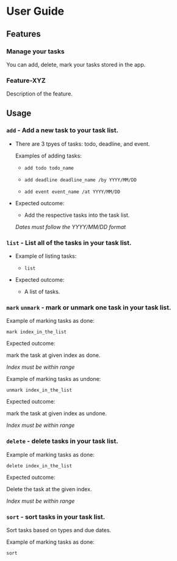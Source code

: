 # User Guide

## Features

### Manage your tasks

You can add, delete, mark your tasks stored in the app.

### Feature-XYZ

Description of the feature.

## Usage

### `add` - Add a new task to your task list.

- There are 3 tpyes of tasks: todo, deadline, and event.

  Examples of adding tasks:

  - `add todo todo_name`

  - `add deadline deadline_name /by YYYY/MM/DD`

  - `add event event_name /at YYYY/MM/DD`

- Expected outcome:

  - Add the respective tasks into the task list.

  _Dates must follow the YYYY/MM/DD format_

### `list` - List all of the tasks in your task list.

- Example of listing tasks:

  - `list`

- Expected outcome:

  - A list of tasks.

### `mark` `unmark` - mark or unmark one task in your task list.

Example of marking tasks as done:

`mark index_in_the_list`

Expected outcome:

mark the task at given index as done.

_Index must be within range_

Example of marking tasks as undone:

`unmark index_in_the_list`

Expected outcome:

mark the task at given index as undone.

_Index must be within range_

### `delete` - delete tasks in your task list.

Example of marking tasks as done:

`delete index_in_the_list`

Expected outcome:

Delete the task at the given index.

_Index must be within range_

### `sort` - sort tasks in your task list.

Sort tasks based on types and due dates.

Example of marking tasks as done:

`sort`

